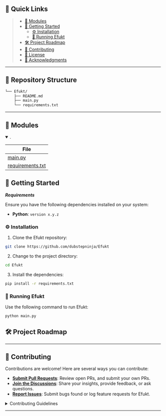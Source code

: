 <p align="center">
 

## 🔗 Quick Links
  > - [🧩 Modules](#-modules)
> - [🚀 Getting Started](#-getting-started)
>   - [⚙️ Installation](#️-installation)
>   - [🤖 Running Efukt](#-running-Efukt) 
> - [🛠 Project Roadmap](#-project-roadmap)
> - [🤝 Contributing](#-contributing)
> - [📄 License](#-license)
> - [👏 Acknowledgments](#-acknowledgments)

---
 
## 📂 Repository Structure

```sh
└── Efukt/
    ├── README.md
    ├── main.py
    └── requirements.txt
```

---

## 🧩 Modules

<details open><summary>.</summary>

| File                                                                                   |
| ---                                                                                    |
| [main.py](https://github.com/dubstepninja/Efukt/blob/master/main.py)                   | 
| [requirements.txt](https://github.com/dubstepninja/Efukt/blob/master/requirements.txt) |
 

## 🚀 Getting Started

***Requirements***

Ensure you have the following dependencies installed on your system:

* **Python**: `version x.y.z`

### ⚙️ Installation

1. Clone the Efukt repository:

```sh
git clone https://github.com/dubstepninja/Efukt
```

2. Change to the project directory:

```sh
cd Efukt
```

3. Install the dependencies:

```sh
pip install -r requirements.txt
```

### 🤖 Running Efukt

Use the following command to run Efukt:

```sh
python main.py
```
 

## 🛠 Project Roadmap
 
---

## 🤝 Contributing

Contributions are welcome! Here are several ways you can contribute:

- **[Submit Pull Requests](https://github.com/dubstepninja/Efukt/blob/main/CONTRIBUTING.md)**: Review open PRs, and submit your own PRs.
- **[Join the Discussions](https://github.com/dubstepninja/Efukt/discussions)**: Share your insights, provide feedback, or ask questions.
- **[Report Issues](https://github.com/dubstepninja/Efukt/issues)**: Submit bugs found or log feature requests for Efukt.

<details closed>
    <summary>Contributing Guidelines</summary>

1. **Fork the Repository**: Start by forking the project repository to your GitHub account.
2. **Clone Locally**: Clone the forked repository to your local machine using a Git client.
   ```sh
   git clone https://github.com/dubstepninja/Efukt
   ```
3. **Create a New Branch**: Always work on a new branch, giving it a descriptive name.
   ```sh
   git checkout -b new-feature-x
   ```
4. **Make Your Changes**: Develop and test your changes locally.
5. **Commit Your Changes**: Commit with a clear message describing your updates.
   ```sh
   git commit -m 'Implemented new feature x.'
   ```
6. **Push to GitHub**: Push the changes to your forked repository.
   ```sh
   git push origin new-feature-x
   ```
7. **Submit a Pull Request**: Create a PR against the original project repository. Clearly describe the changes and their motivations.

Once your PR is reviewed and approved, it will be merged into the main branch.

</details>

---
 
